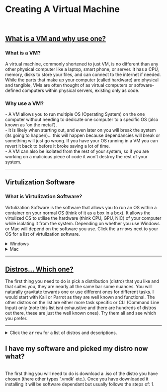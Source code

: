 <H1>Creating A Virtual Machine</H1>
<br>
<H2><b><u>What is a VM and why use one?</u></b></H2>

<p>
<H3>What is a VM?</H3>
A virtual machine, commonly shortened to just VM, is no different than any other physical computer like a laptop, smart phone, or server. It has a CPU, memory, disks to store your files, and can connect to the internet if needed. While the parts that make up your computer (called hardware) are physical and tangible, VMs are often thought of as virtual computers or software-defined computers within physical servers, existing only as code.
</p>

<p>
<H3>Why use a VM?</H3>
- A VM allows you to run multiple OS (Operating System) on the one computer without needing to dedicate one computer to a specific OS (also known as 'on the metal').
<br>
- It is likely when starting out, and even later on you will break the system (its going to happen)... this will happen because dependancies will break or something will just go wrong. If you have your OS running in a VM you can revert it back to before it broke saving a lot of time.
<br>
- A VM can also be isolated from the rest of your system, so if you are working on a malicious piece of code it won't destroy the rest of your system.
</p>
<hr>

<H2>Virtulization Software</H2>
<p>
  <H3>What is Virtulization Software?</H3>
  Virtulization Software is the software that allows you to run an OS within a container on your normal OS (think of it as a box in a box). It allows the virtulized OS to utilise the hardware (think CPU, GPU, NIC) of your computer while isolating it from the system. Depending on whether you use Windows or Mac will depend on the software you use. Click the <kbd>arrows</kbd> next to your OS for a list of virtulization software.
</p>
<p>
  <details>
    <summary>Windows</summary>
			<H4>Virtual Box</H4>
				Oracle VM VirtualBox is a cross-platform virtualization application. What does that mean? For one thing, it installs on your existing Intel or AMD-based computers, whether they are running Windows, Mac OS X, Linux, or Oracle Solaris operating systems (OSes). Secondly, it extends the capabilities of your existing computer so that it can run multiple OSes, inside multiple virtual machines, at the same time. As an example, you can run Windows and Linux on your Mac, run Windows Server 2016 on your Linux server, run Linux on your Windows PC, and so on, all alongside your existing applications. You can install and run as many virtual machines as you like. The only practical limits are disk space and memory. 
		<br>
		https://www.virtualbox.org/wiki/VirtualBox
<div align="center">
<img src="https://github.com/Shadow-Admins/Cyber_Club/blob/main/Creating_A_Virtual_Machine/images/virtualbox.png" width="600"><br>
</div>
			<H4>VMware Workstation Player</H4>
					VMware Workstation Player allows you to run a second, isolated operating system on a single PC.
		<br>
		https://www.vmware.com/au/products/workstation-player.html
<div align="center">
<img src="https://github.com/Shadow-Admins/Cyber_Club/blob/main/Creating_A_Virtual_Machine/images/vmwareworkstationplayer.png" width="600"><br>
</div>
  </details>

  <details>
    <summary>Mac</summary>
			<H4>Virtual Box</H4>
				Oracle VM VirtualBox is a cross-platform virtualization application. What does that mean? For one thing, it installs on your existing Intel or AMD-based computers, whether they are running Windows, Mac OS X, Linux, or Oracle Solaris operating systems (OSes). Secondly, it extends the capabilities of your existing computer so that it can run multiple OSes, inside multiple virtual machines, at the same time. As an example, you can run Windows and Linux on your Mac, run Windows Server 2016 on your Linux server, run Linux on your Windows PC, and so on, all alongside your existing applications. You can install and run as many virtual machines as you like. The only practical limits are disk space and memory. 
		<br>
		https://www.virtualbox.org/wiki/VirtualBox
<div align="center">
<img src="https://github.com/Shadow-Admins/Cyber_Club/blob/main/Creating_A_Virtual_Machine/images/virtualbox.png" width="600"><br>
</div>
			<H4>VMware Fusion</H4>
				VMware Fusion Pro and VMware Fusion Player Desktop Hypervisors give Mac users the power to run Windows on Mac along with hundreds of other operating systems, containers or Kubernetes clusters, side by side with Mac applications, without rebooting.
		<br>
		https://www.vmware.com/au/products/fusion.html
<div align="center">
<img src="https://github.com/Shadow-Admins/Cyber_Club/blob/main/Creating_A_Virtual_Machine/images/vmwarefusion.png" width="600"><br>
</div>
  </details>
</p>
<hr>

<H2><b><u>Distros... Which one?</u></b></H2>
<p>
The first thing you need to do is pick a distribution (distro) that you like and that suites you, they are nearly all the same bar some nuances. You will naturally gravitate towards one or use different ones for different tasks. I would start with Kali or Parrot as they are well known and functional. The other distros on the list are either more task specific or CLI (Command Line Input) only (note this list isnt exhaustive and there are hundreds of distros out there, these are just the well known ones). Try them all and see which you prefer.
</p>
<hr>

<details>
  <summary>Click the <kbd>arrow</kbd> for a list of distros and descriptions.</summary>

<H3>Kali</H3>
         
Kali Linux is an open-source, Debian-based Linux distribution geared towards various information security tasks, such as Penetration Testing, Security Research, Computer Forensics and Reverse Engineering.
<br>
https://www.kali.org/
<br>
<div align="center">
<img src="https://github.com/Shadow-Admins/Cyber_Club/blob/main/Creating_A_Virtual_Machine/images/kali.png" width="600"><br>
</div>
<hr>

<H3>Parrot</H3>
Parrot OS, the flagship product of Parrot Security is a GNU/Linux distribution based on Debian and designed with Security and Privacy in mind. It includes a full portable laboratory for all kinds of cyber security operations, from pentesting to digital forensics and reverse engineering, but it also includes everything needed to develop your own software or keep your data secure.
<br>
https://www.parrotsec.org/
<br>
<div align="center">
<img src="https://github.com/Shadow-Admins/Cyber_Club/blob/main/Creating_A_Virtual_Machine/images/Parrot.jpg" width="600"><br>
</div>
<hr>

<H3>Tsurugi</H3>
Tsurugi Linux is a DFIR (Digital Forensics & Incident Response) Linux distro. It comes out of the box with many DFIR tools with the enviroment for them to work in harmony without breaking. It allows forensics on all system file types which you often cant do without difficulty on other distros.
<br>
https://tsurugi-linux.org/index.php
<br>
<div align="center">
<img src="https://github.com/Shadow-Admins/Cyber_Club/blob/main/Creating_A_Virtual_Machine/images/Tsurugi.png" width="600"><br>
</div>
<hr>

<H3>Black Arch</H3>
BlackArch Linux is an Arch Linux-based penetration testing distribution for penetration testers and security researchers. The repository contains 2670 tools. You can install tools individually or in groups.
<br>
https://blackarch.org/
<br>
<div align="center">
<img src="https://github.com/Shadow-Admins/Cyber_Club/blob/main/Creating_A_Virtual_Machine/images/black_arch.png" width="600"><br>
</div>
<hr>

<H3>SIFT</H3>
The SIFT Workstation is a group of free open-source incident response and forensic tools designed to perform detailed digital forensic examinations in a variety of settings. It can match any current incident response and forensic tool suite. SIFT demonstrates that advanced incident response capabilities and deep dive digital forensic techniques to intrusions can be accomplished using cutting-edge open-source tools that are freely available and frequently updated.
<br>
https://digital-forensics.sans.org/community/downloads
<br>
<div align="center">
<img src="https://github.com/Shadow-Admins/Cyber_Club/blob/main/Creating_A_Virtual_Machine/images/sift.png" width="600"><br>
</div>
<hr>

<H3>Make Your Own</H3>
You can start with a barebones distro such as debian, ubuntu or arch and install the tools you require on them as you need them. The above distros are basically done for you with tools already installed.
<hr>

</details>

<H2>I have my software and picked my distro now what?</H2>
<br>
The first thing you will need to do is download a .iso of the distro you have chosen (there other types '.vmdk' etc.).
Once you have downloaded it installing it will be software dependant but usually follows the steps of:
1. 

